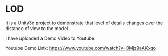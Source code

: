 # LOD
 
It is a Unity3d project to demonstrate that level of details changes over the distance of view to the model.

I have uploaded a Demo Video to Youtube.

Youtube Demo Link: https://www.youtube.com/watch?v=0Mjz9aAKxqo
